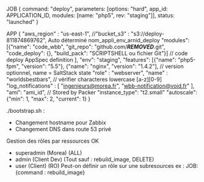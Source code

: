 JOB
{
	command: "deploy",
	parameters: [options: "hard", app_id: APPLICATION_ID, modules: [name: "php5", rev: "staging"]],
	status: "launched"
}

APP
{
	"aws_region" : "us-east-1",
	//"bucket_s3" : "s3://deploy-811874869762", Auto déterminé nom_appli_env_arnid_deploy
	"modules": [{"name": "code_wbb", "git_repo": "github.com/***REMOVED***.git", "code_deploy": {}, "build_pack": "SCRIPTSHELL ou fichier Git"}] // code deploy AppSpec definition
	],
	"env": "staging",
	"features": [{"name": "php5-fpm", "version": "5.5"}, {"name": "nginx", "version": "1.4.2"], // version optionnel, name = SaltStack state
	"role" : "webserver",
	"name" : "worldsbestbars", // vérifier characteres lowercase [a-z][0-9]
	"log_notifications" : [
		"ingenieurs@morea.fr",
		"wbb-notification@void.fr"
	],
	"ami": "ami_id", // Stored by Packer
	"instance_type": "t2.small"
	"autoscale": {"min": 1, "max": 2, "current": 1}
}


./bootstrap.sh :
- Changement hostname pour Zabbix
- Changement DNS dans route 53 privé

Gestion des rôles par ressources OK
- superadmin (Morea) (ALL)
- admin (Client Dev) (Tout sauf : rebuild_image, DELETE)
- user (Client) (RO)
Peut-on définir un rôle sur une subresources ex : JOB: {command : rebuild_image}